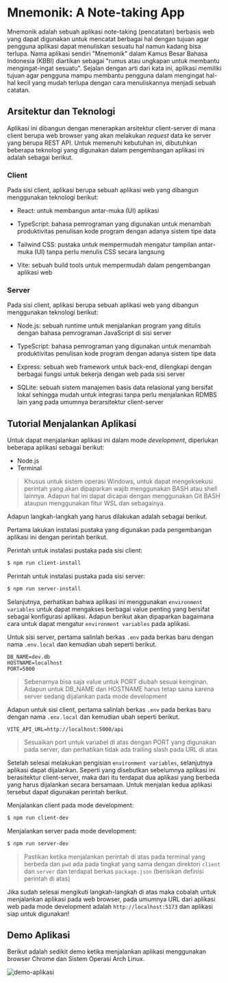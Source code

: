 # Mnemonik: A Note-taking App

Mnemonik adalah sebuah aplikasi note-taking (pencatatan) berbasis web yang dapat digunakan untuk mencatat berbagai hal dengan tujuan agar pengguna aplikasi dapat menuliskan sesuatu hal namun kadang bisa terlupa. Nama aplikasi sendiri "Mnemonik" dalam Kamus Besar Bahasa Indonesia (KBBI) diartikan sebagai "rumus atau ungkapan untuk membantu mengingat-ingat sesuatu". Sejalan dengan arti dari kata ini, aplikasi memiliki tujuan agar pengguna mampu membantu pengguna dalam mengingat hal-hal kecil yang mudah terlupa dengan cara menuliskannya menjadi sebuah catatan.

## Arsitektur dan Teknologi

Aplikasi ini dibangun dengan menerapkan arsitektur client-server di mana client berupa web browser yang akan melakukan _request_ data ke server yang berupa REST API. Untuk memenuhi kebutuhan ini, dibutuhkan beberapa teknologi yang digunakan dalam pengembangan aplikasi ini adalah sebagai berikut.

### Client

Pada sisi client, aplikasi berupa sebuah aplikasi web yang dibangun menggunakan teknologi berikut:

- React: untuk membangun antar-muka (UI) aplikasi

- TypeScript: bahasa pemrograman yang digunakan untuk menambah produktivitas penulisan kode program dengan adanya sistem tipe data

- Tailwind CSS: pustaka untuk mempermudah mengatur tampilan antar-muka (UI) tanpa perlu menulis CSS secara langsung

- Vite: sebuah build tools untuk mempermudah dalam pengembangan aplikasi web

### Server

Pada sisi client, aplikasi berupa sebuah aplikasi web yang dibangun menggunakan teknologi berikut:

- Node.js: sebuah runtime untuk menjalankan program yang ditulis dengan bahasa pemrograman JavaScript di sisi server

- TypeScript: bahasa pemrograman yang digunakan untuk menambah produktivitas penulisan kode program dengan adanya sistem tipe data

- Express: sebuah web framework untuk back-end, dilengkapi dengan berbagai fungsi untuk bekerja dengan web pada sisi server

- SQLite: sebuah sistem manajemen basis data relasional yang bersifat lokal sehingga mudah untuk integrasi tanpa perlu menjalankan RDMBS lain yang pada umumnya berarsitektur client-server

## Tutorial Menjalankan Aplikasi

Untuk dapat menjalankan aplikasi ini dalam mode _development_, diperlukan beberapa aplikasi sebagai berikut:

- Node.js
- Terminal

> Khusus untuk sistem operasi Windows, untuk dapat mengeksekusi perintah yang akan dipaparkan wajib menggunakan BASH atau shell lainnya. Adapun hal ini dapat dicapai dengan menggunakan Git BASH ataupun menggunakan fitur WSL dan sebagainya.

Adapun langkah-langkah yang harus dilakukan adalah sebagai berikut.

Pertama lakukan instalasi pustaka yang digunakan pada pengembangan aplikasi ini dengan perintah berikut.

Perintah untuk instalasi pustaka pada sisi client:

```sh
$ npm run client-install
```

Perintah untuk instalasi pustaka pada sisi server:

```sh
$ npm run server-install
```

Selanjutnya, perhatikan bahwa aplikasi ini menggunakan `environment variables` untuk dapat mengakses berbagai value penting yang bersifat sebagai konfigurasi aplikasi. Adapun berikut akan dipaparkan bagaimana cara untuk dapat mengatur `environment variables` pada aplikasi.

Untuk sisi server, pertama salinlah berkas `.env` pada berkas baru dengan nama `.env.local` dan kemudian ubah seperti berikut.

```
DB_NAME=dev.db
HOSTNAME=localhost
PORT=5000
```

> Sebenarnya bisa saja value untuk PORT diubah sesuai keinginan. Adapun untuk DB_NAME dan HOSTNAME harus tetap sama karena server sedang dijalankan pada mode development

Adapun untuk sisi client, pertama salinlah berkas `.env` pada berkas baru dengan nama `.env.local` dan kemudian ubah seperti berikut.

```
VITE_API_URL=http://localhost:5000/api
```

> Sesuaikan port untuk variabel di atas dengan PORT yang digunakan pada server, dan perhatikan tidak ada trailing slash pada URL di atas

Setelah selesai melakukan pengisian `environment variables`, selanjutnya aplikasi dapat dijalankan. Seperti yang disebutkan sebelumnya aplikasi ini berasitektur client-server, maka dari itu terdapat dua aplikasi yang berbeda yang harus dijalankan secara bersamaan. Untuk menjalan kedua aplikasi tersebut dapat digunakan perintah berikut.

Menjalankan client pada mode development:

```sh
$ npm run client-dev
```

Menjalankan server pada mode development:

```sh
$ npm run server-dev
```

> Pastikan ketika menjalankan perintah di atas pada terminal yang berbeda dan `pwd` ada pada tingkat yang sama dengan direktori `client` dan `server` dan terdapat berkas `package.json` (berisikan definisi perintah di atas)

Jika sudah selesai mengikuti langkah-langkah di atas maka cobalah untuk menjalankan aplikasi pada web browser, pada umumnya URL dari aplikasi web pada mode development adalah `http://localhost:5173` dan aplikasi siap untuk digunakan!

## Demo Aplikasi

Berikut adalah sedikit demo ketika menjalankan aplikasi menggunakan browser Chrome dan Sistem Operasi Arch Linux.

![demo-aplikasi](/resources/demo.gif)
